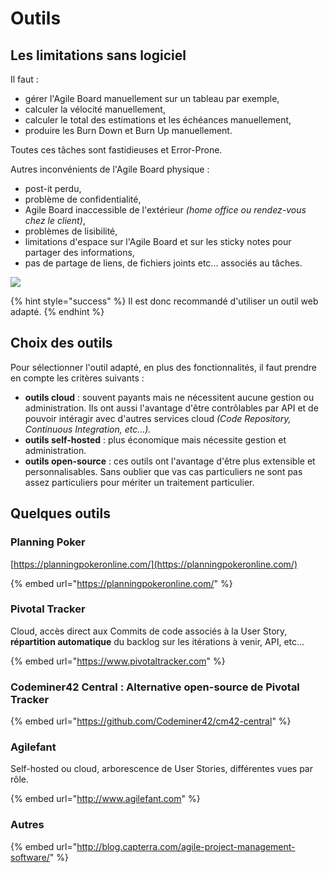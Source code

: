 # Outils

## Les limitations sans logiciel

Il faut :

* gérer l'Agile Board manuellement sur un tableau par exemple,
* calculer la vélocité manuellement,
* calculer le total des estimations et les échéances manuellement,
* produire les Burn Down et Burn Up manuellement.

Toutes ces tâches sont fastidieuses et Error-Prone.

Autres inconvénients de l'Agile Board physique :

* post-it perdu,
* problème de confidentialité,
* Agile Board inaccessible de l'extérieur _\(home office ou rendez-vous chez le client\)_,
* problèmes de lisibilité,
* limitations d'espace sur l'Agile Board et sur les sticky notes pour partager des informations,
* pas de partage de liens, de fichiers joints etc... associés au tâches.

![](.gitbook/assets/image%20%281%29.png)

{% hint style="success" %}
Il est donc recommandé d'utiliser un outil web adapté.
{% endhint %}

## Choix des outils

Pour sélectionner l'outil adapté, en plus des fonctionnalités, il faut prendre en compte les critères suivants :

* **outils cloud** : souvent payants mais ne nécessitent aucune gestion ou administration. Ils ont aussi l'avantage d'être contrôlables par API et de pouvoir intéragir avec d'autres services cloud _\(Code Repository, Continuous Integration, etc...\)._ 
* **outils self-hosted** : plus économique mais nécessite gestion et administration. 
* **outils open-source** : ces outils ont l'avantage d'être plus extensible et personnalisables. Sans oublier que vas cas particuliers ne sont pas assez particuliers pour mériter un traitement particulier.

## Quelques outils

### Planning Poker

[https://planningpokeronline.com/](https://planningpokeronline.com/)

{% embed url="https://planningpokeronline.com/" %}



### Pivotal Tracker

Cloud, accès direct aux Commits de code associés à la User Story, **répartition automatique** du backlog sur les itérations à venir, API, etc... 

{% embed url="https://www.pivotaltracker.com" %}

###  Codeminer42 Central : Alternative open-source de Pivotal Tracker

{% embed url="https://github.com/Codeminer42/cm42-central" %}

### Agilefant

Self-hosted ou cloud, arborescence de User Stories, différentes vues par rôle.

{% embed url="http://www.agilefant.com" %}

### Autres

{% embed url="http://blog.capterra.com/agile-project-management-software/" %}


